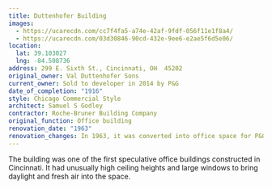 ```yaml
---
title: Duttenhofer Building
images:
  - https://ucarecdn.com/cc7f4fa5-a74e-42af-9fdf-056f11e1f8a4/
  - https://ucarecdn.com/03d30846-90cd-432e-9ee6-e2ae5f6d5e06/
location:
  lat: 39.103027
  lng: -84.508736
address: 299 E. Sixth St., Cincinnati, OH  45202
original_owner: Val Duttenhofer Sons
current_owner: Sold to developer in 2014 by P&G
date_of_completion: "1916"
style: Chicago Commercial Style
architect: Samuel S Godley
contractor: Roche-Bruner Building Company
original_function: Office building
renovation_date: "1963"
renovation_changes: In 1963, it was converted into office space for P&G.
---
```


The building was one of the first speculative office buildings constructed in Cincinnati. It had unusually high ceiling heights and large windows to bring daylight and fresh air into the space.
